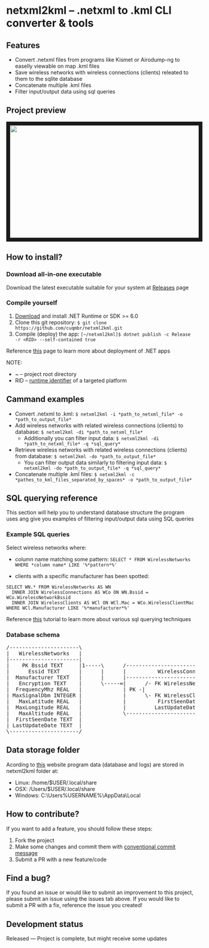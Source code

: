# netxml2kml – .netxml to .kml CLI converter & tools

## Features
 
- Convert .netxml files from programs like Kismet or Airodump-ng to easelly viewable on map .kml files
- Save wireless networks with wireless connections (clients) releated to them to the sqlite database
- Concatenate multiple .kml files
- Filter input/output data using sql queries

## Project preview

<div style="display: flex;">
  <img src="http://drive.google.com/uc?export=view&id=1LsLWYtvKkqxeFwEhixMzFx8mZ6FT-iI6" alt="" width="618" height="300"  border="10" />
</div>                                                                                                                       

## How to install?

### Download all-in-one executable

Download the latest executable suitable for your system at [Releases](https://github.com/cuqmbr/netxml2kml/releases) page

### Compile yourself

1. [Download](https://dotnet.microsoft.com/download) and install .NET Runtime or SDK >= 6.0
2. Clone this git repository: `$ git clone https://github.com/cuqmbr/netxml2kml.git`
3. Compile (deploy) the app: `[~/netxml2kml]$ dotnet publish -c Release -r <RID> --self-contained true`

Reference [this](https://docs.microsoft.com/en-us/dotnet/core/deploying/) page to learn more about deployment of .NET apps

NOTE: 

- ~ – project root directory
- RID – [runtime identifier](https://docs.microsoft.com/en-us/dotnet/core/rid-catalog) of a targeted platform

<!--## How to tweak this project for your own uses?

-->

## Cammand examples

- Convert .netxml to .kml: `$ netxml2kml -i *path_to_netxml_file* -o *path_to_output_file*`
- Add wireless networks with related wireless connections (clients) to database: `$ netxml2kml -di *path_to_netxml_file*`
  - Additionally you can filter input data: `$ netxml2kml -di *path_to_netxml_file* -q *sql_query*`
- Retrieve wireless networks with related wireless connections (clients) from database: `$ netxml2kml -do *path_to_output_file*`
  - You can filter output data similarly to filtering input data: `$ netxml2kml -do *path_to_output_file* -q *sql_query*`
- Concatenate multiple .kml files: `$ netxml2kml -c *pathes_to_kml_files_separated_by_spaces* -o *path_to_output_file*`

## SQL querying reference

This section will help you to understand database structure the program uses ang give you examples of filtering input/output data using SQL queries

### Example SQL queries

Select wireless networks where:

- column name matching some pattern: `SELECT * FROM WirelessNetworks WHERE *column name* LIKE '%*pattern*%'`

- clients with a specific manufacturer has been spotted:
```
SELECT WN.* FROM WirelessNetworks AS WN
  INNER JOIN WirelessConnections AS WCo ON WN.Bssid = WCo.WirelessNetworkBssid
  INNER JOIN WirelessClients AS WCl ON WCl.Mac = WCo.WirelessClientMac
WHERE WCl.Manufacturer LIKE '%*manufacturer*%'
```

Reference [this](https://www.sqlitetutorial.net/) tutorial to learn more about various sql querying techniques

### Database schema

<pre>
/----------------------\                                                                                         
|   WirelessNetworks   |                                                                                         
|----------------------|                                                                                         
|    PK Bssid TEXT     |1-----\      /--------------------------------------\             /---------------------\
|      Essid TEXT      |      |      |          WirelessConnection          |             |   WirelessClients   |
|  Manufacturer TEXT   |      |      |--------------------------------------|             |---------------------|
|   Encryption TEXT    |      \-----∞|      /- FK WirelessNetworkBssid TEXT |      /-----1|     PK Mac TEXT     |
|  FrequencyMhz REAL   |             | PK -|                                |      |      |  Manufacturer TEXT  |
| MaxSignalDbm INTEGER |             |      \- FK WirelessClientMac TEXT    |∞-----/      |  FirstSeenDate TEXT |
|   MaxLatitude REAL   |             |          FirstSeenDate TEXT          |             | LastUpdateDate TEXT |
|  MaxLongitude REAL   |             |         LastUpdateDate TEXT          |             \---------------------/
|   MaxAltitude REAL   |             \--------------------------------------/                                    
|  FirstSeenDate TEXT  |                                                                                         
| LastUpdateDate TEXT  |                                                                                         
\----------------------/                                                                                         
</pre>

## Data storage folder

Acording to [this](https://jimrich.sk/environment-specialfolder-on-windows-linux-and-os-x/) website program data (database and logs) are stored in netxml2kml folder at:

- Linux: /home/$USER/.local/share
- OSX: /Users/$USER/.local/share
- Windows: C:\Users\%USERNAME%\AppData\Local

## How to contribute?

If you want to add a feature, you should follow these steps:

1. Fork the project
2. Make some changes and commit them with [conventional commit message](https://www.freecodecamp.org/news/how-to-write-better-git-commit-messages/)
3. Submit a PR with a new feature/code

## Find a bug?

If you found an issue or would like to submit an improvement to this project, please submit an issue using the issues tab above. If you would like to submit a PR with a fix, reference the issue you created!

<!--
## Known issues (Work in progress)

- The route management page will not load if database contains a route with an empty departure/arrival city date
-->

## Development status

Released — Project is complete, but might receive some updates
